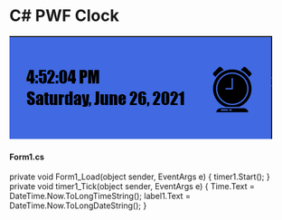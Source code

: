 <h1>C# PWF Clock</h1>
<img src="DateTime.png"/>
<h4>Form1.cs</h4>

  private void Form1_Load(object sender, EventArgs e)
        {
            timer1.Start();
        }
 private void timer1_Tick(object sender, EventArgs e)
        {
            Time.Text = DateTime.Now.ToLongTimeString();
            label1.Text = DateTime.Now.ToLongDateString();
        }
  

